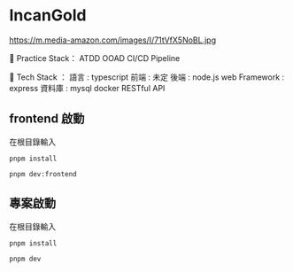 # IncanGold

https://m.media-amazon.com/images/I/71tVfX5NoBL.jpg

🎯 Practice Stack：
ATDD 
OOAD 
CI/CD Pipeline 

🎯 Tech Stack ：
語言 : typescript
前端 : 未定 
後端 : node.js
web Framework : express 
資料庫 : mysql
docker
RESTful API


## frontend 啟動

在根目錄輸入

```
pnpm install

pnpm dev:frontend
```

## 專案啟動

在根目錄輸入

```
pnpm install

pnpm dev
```

